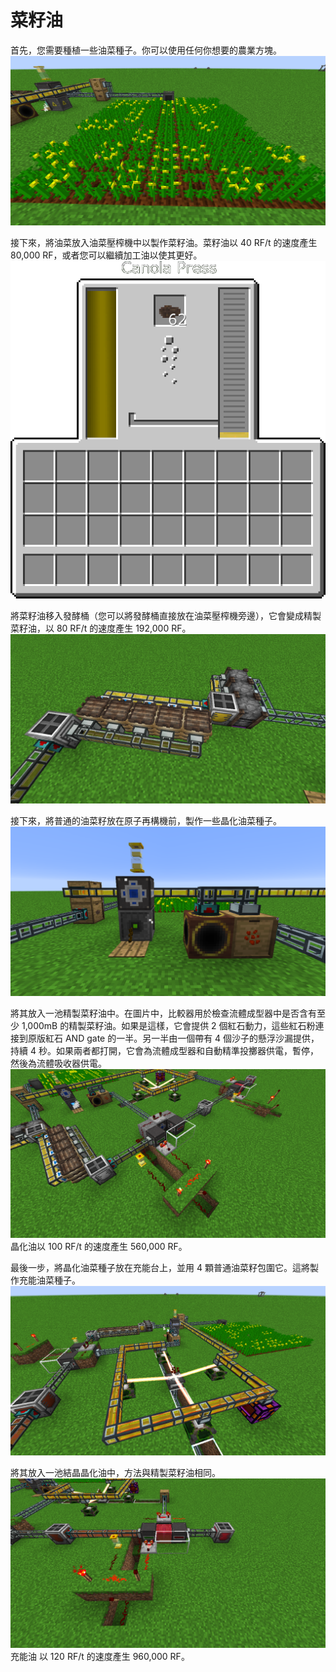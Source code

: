 # 菜籽油

首先，您需要種植一些油菜種子。你可以使用任何你想要的農業方塊。
![](farming.png)

接下來，將油菜放入油菜壓榨機中以製作菜籽油。菜籽油以 40 RF/t 的速度產生 80,000 RF，或者您可以繼續加工油以使其更好。
![油菜壓榨機會自動將菜籽油推入任何與之接觸的液體容器中](press.png)

將菜籽油移入發酵桶（您可以將發酵桶直接放在油菜壓榨機旁邊），它會變成精製菜籽油，以 80 RF/t 的速度產生 192,000 RF。
![油菜壓榨機的工作速度比發酵桶快，因此您可能需要使用多個。如果使用流體管道，還要使用過濾器來防止精製菜籽油通過這些管道](fermenting.png)

接下來，將普通的油菜籽放在原子再構機前，製作一些晶化油菜種子。
![懸浮沙漏作為計時器工作，它有 2 個沙子，所以它每 2 秒為自動精準投擲器供電](crystallized_seed.png)

將其放入一池精製菜籽油中。在圖片中，比較器用於檢查流體成型器中是否含有至少 1,000mB 的精製菜籽油。如果是這樣，它會提供 2 個紅石動力，這些紅石粉連接到原版紅石 AND gate 的一半。另一半由一個帶有 4 個沙子的懸浮沙漏提供，持續 4 秒。如果兩者都打開，它會為流體成型器和自動精準投擲器供電，暫停，然後為流體吸收器供電。
![這相當複雜，因此您可以嘗試複製照片。](crystallized_oil.png)
晶化油以 100 RF/t 的速度產生 560,000 RF。

最後一步，將晶化油菜種子放在充能台上，並用 4 顆普通油菜籽包圍它。這將製作充能油菜種子。
![](empowerer.png)

將其放入一池結晶晶化油中，方法與精製菜籽油相同。
![](empowered_oil.png)
充能油 以 120 RF/t 的速度產生 960,000 RF。
